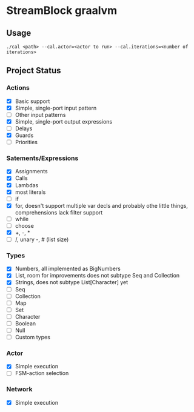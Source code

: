 # StreamBlock graalvm

## Usage
```
./cal <path> --cal.actor=<actor to run> --cal.iterations=<number of iterations>
```

## Project Status

### Actions
 - [x] Basic support
 - [x] Simple, single-port input pattern
 - [ ] Other input patterns
 - [x] Simple, single-port output expressions
 - [ ] Delays
 - [x] Guards
 - [ ] Priorities

### Satements/Expressions
 - [x] Assignments
 - [x] Calls
 - [x] Lambdas
 - [x] most literals
 - [ ] if
 - [x] for, doesn't support multiple var decls and probably othe little things, comprehensions lack filter support
 - [ ] while
 - [ ] choose
 - [x] +, -, *
 - [ ] /, unary -, # (list size)

### Types
 - [x] Numbers, all implemented as BigNumbers
 - [x] List, room for improvements does not subtype Seq and Collection
 - [x] Strings, does not subtype List[Character] yet
 - [ ] Seq
 - [ ] Collection
 - [ ] Map
 - [ ] Set
 - [ ] Character
 - [ ] Boolean
 - [ ] Null
 - [ ] Custom types

### Actor
 - [x] Simple execution
 - [ ] FSM-action selection

### Network
 - [x] Simple execution

